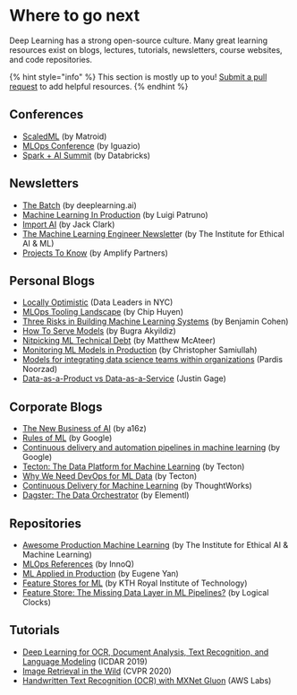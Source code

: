 # Where to go next

Deep Learning has a strong open-source culture. Many great learning resources exist on blogs, lectures, tutorials, newsletters, course websites, and code repositories.

{% hint style="info" %}
This section is mostly up to you! [Submit a pull request](https://github.com/full-stack-deep-learning/course-gitbook) to add helpful resources.
{% endhint %}

## Conferences

* [ScaledML](https://info.matroid.com/scaledml-media-archive-2020) \(by Matroid\)
* [MLOps Conference](https://www.youtube.com/playlist?list=PLH8M0UOY0uy6d_n3vEQe6J_gRBUrISF9m) \(by Iguazio\)
* [Spark + AI Summit](https://databricks.com/sparkaisummit/north-america-2020/agenda) \(by Databricks\)

## Newsletters

* [The Batch](https://www.deeplearning.ai/thebatch/) \(by deeplearning.ai\)
* [Machine Learning In Production](https://mlinproduction.com/machine-learning-newsletter/) \(by Luigi Patruno\)
* [Import AI](https://jack-clark.net/about/) \(by Jack Clark\)
* [The Machine Learning Engineer Newslette](https://ethical.institute/mle.html)r \(by The Institute for Ethical AI & ML\)
* [Projects To Know](https://projectstoknow.amplifypartners.com/ml-and-data) \(by Amplify Partners\)

## Personal Blogs

* [Locally Optimistic](https://locallyoptimistic.com/) \(Data Leaders in NYC\)
* [MLOps Tooling Landscape](https://huyenchip.com/2020/06/22/mlops.html) \(by Chip Huyen\)
* [Three Risks in Building Machine Learning Systems](https://insights.sei.cmu.edu/sei_blog/2020/05/three-risks-in-building-machine-learning-systems.html) \(by Benjamin Cohen\)
* [How To Serve Models](http://bugra.github.io/posts/2020/5/25/how-to-serve-model/) \(by Bugra Akyildiz\)
* [Nitpicking ML Technical Debt](https://matthewmcateer.me/blog/machine-learning-technical-debt/) \(by Matthew McAteer\)
* [Monitoring ML Models in Production](https://christophergs.com/machine%20learning/2020/03/14/how-to-monitor-machine-learning-models/) \(by Christopher Samiullah\)
* [Models for integrating data science teams within organizations](https://medium.com/@djpardis/models-for-integrating-data-science-teams-within-organizations-7c5afa032ebd) \(Pardis Noorzad\)
* [Data-as-a-Product vs Data-as-a-Service](https://medium.com/@itunpredictable/data-as-a-product-vs-data-as-a-service-d9f7e622dc55) \(Justin Gage\)

## Corporate Blogs

* [The New Business of AI](https://a16z.com/2020/02/16/the-new-business-of-ai-and-how-its-different-from-traditional-software/) \(by a16z\)
* [Rules of ML](https://developers.google.com/machine-learning/guides/rules-of-ml) \(by Google\)
* [Continuous delivery and automation pipelines in machine learning](https://cloud.google.com/solutions/machine-learning/mlops-continuous-delivery-and-automation-pipelines-in-machine-learning) \(by Google\)
* [Tecton: The Data Platform for Machine Learning](https://www.tecton.ai/blog/data-platform-ml/) \(by Tecton\)
* [Why We Need DevOps for ML Data](https://www.tecton.ai/blog/devops-ml-data/) \(by Tecton\)
* [Continuous Delivery for Machine Learning](https://martinfowler.com/articles/cd4ml.html) \(by ThoughtWorks\)
* [Dagster: The Data Orchestrator](https://medium.com/dagster-io/dagster-the-data-orchestrator-5fe5cadb0dfb) \(by Elementl\)

## Repositories

* [Awesome Production Machine Learning](https://github.com/EthicalML/awesome-production-machine-learning) \(by The Institute for Ethical AI & Machine Learning\)
* [MLOps References](https://ml-ops.org/content/references.html) \(by InnoQ\)
* [ML Applied in Production](https://github.com/eugeneyan/applied-ml) \(by Eugene Yan\)
* [Feature Stores for ML](http://featurestore.org/) \(by KTH Royal Institute of Technology\)
* [Feature Store: The Missing Data Layer in ML Pipelines?](https://www.logicalclocks.com/blog/feature-store-the-missing-data-layer-in-ml-pipelines) \(by Logical Clocks\)

## Tutorials

* [Deep Learning for OCR, Document Analysis, Text Recognition, and Language Modeling](https://github.com/tmbdev-tutorials/icdar2019-tutorial) \(ICDAR 2019\)
* [Image Retrieval in the Wild](https://matsui528.github.io/cvpr2020_tutorial_retrieval/) \(CVPR 2020\)
* [Handwritten Text Recognition \(OCR\) with MXNet Gluon](https://github.com/awslabs/handwritten-text-recognition-for-apache-mxnet) \(AWS Labs\)

